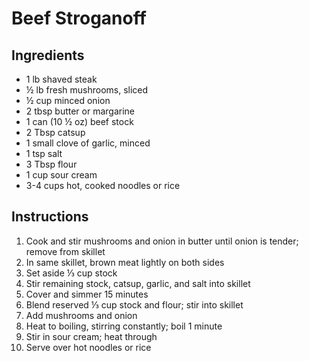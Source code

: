 # Beef Stroganoff

## Ingredients
- 1 lb shaved steak
- ½ lb fresh mushrooms, sliced
- ½ cup minced onion
- 2 tbsp butter or margarine
- 1 can (10 ½ oz) beef stock
- 2 Tbsp catsup
- 1 small clove of garlic, minced
- 1 tsp salt
- 3 Tbsp flour
- 1 cup sour cream
- 3-4 cups hot, cooked noodles or rice

## Instructions
1. Cook and stir mushrooms and onion in butter until onion is tender; remove from skillet
2. In same skillet, brown meat lightly on both sides
3. Set aside ⅓ cup stock
4. Stir remaining stock, catsup, garlic, and salt into skillet
5. Cover and simmer 15 minutes
6. Blend reserved ⅓ cup stock and flour; stir into skillet
7. Add mushrooms and onion
8. Heat to boiling, stirring constantly; boil 1 minute
9. Stir in sour cream; heat through
10. Serve over hot noodles or rice
